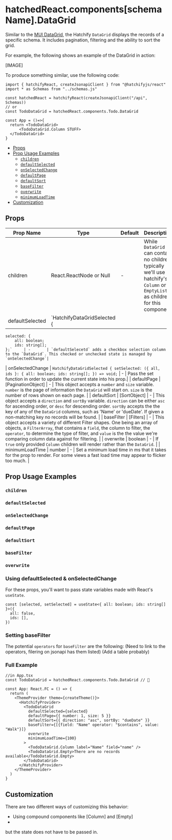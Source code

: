 # hatchedReact.components[schemaName].DataGrid


Similar to the [MUI DataGrid](https://mui.com/x/react-data-grid/), the Hatchify `DataGrid` displays the records of a specific schema. It includes pagination, filtering and the ability to sort the grid.

For example, the following shows an example of the DataGrid in action:

[IMAGE]

To produce something similar, use the following code:

```tsx
import { hatchifyReact, createJsonapiClient } from "@hatchifyjs/react"
import * as Schemas from "../schemas.js"

const hatchedReact = hatchifyReact(createJsonapiClient("/api", Schemas))
// or
const TodoDataGrid = hatchedReact.components.Todo.DataGrid

const App = ()=>{
  return <TodoDataGrid>
      <TodoDataGrid.Column STUFF> 
  </TodoDataGrid>
}
```

- [Props](#props)
- [Prop Usage Examples](#propusageexamples)
  - [`children`](#children)
  - [`defaultSelected`](#defaultselected)
  - [`onSelectedChange`](#onselectedchange)
  - [`defaultPage`](#defaultpage)
  - [`defaultSort`](#defaultsort)
  - [`baseFilter`](#basefilter)
  - [`overwrite`](#overwrite)
  - [`minimumLoadTime`](#minimumLoadTime)
- [Customization](#customization)



## Props

| Prop Name        | Type                                     | Default | Description                                                                                                                                                                                                                                                                                     |
| ---------------- | ---------------------------------------- | ------- | ----------------------------------------------------------------------------------------------------------------------------------------------------------------------------------------------------------------------------------------------------------------------------------------------- |
| children         | React.ReactNode or Null                  | -       | While `DataGrid` can contain no children, typically we'll use hatchify's `Column` or `EmptyList` as children for this component.                                                                                                                                                                |
| defaultSelected  | `HatchifyDataGridSelected {
    selected: {
        all: boolean;
        ids: string[];
    };`     | -       | `defaultSelecetd` adds a checkbox selection column to the `DataGrid`. This checked or unchecked state is managed by `onSelectedChange`|
| onSelectedChange | `HatchifyDataGridSelected {
    setSelected: ({ all, ids }: {
        all: boolean;
        ids: string[];
    }) => void;` | -       | Pass the set function in order to update the current state into his prop.|
| defaultPage      | [PaginationObject]                         | -       | This object accepts a `number` and `size` variable. `number` is the page of information the `DataGrid` will start on. `size` is the number of rows shown on each page.                                                                                                                          |
| defaultSort      | [SortObject]                               | -       | This object accepts a `direction` and `sortBy` variable. `direction` can be either `asc` for ascending order, or `desc` for descending order. `sortBy` accepts the the key of any of the `DataGrid` columns, such as 'Name' or 'dueDate'. If given a non-matching key no records will be found. |
| baseFilter       | [Filters]                                  | -       | This object accepts a variety of different Filter shapes. One being an array of objects, a `FilterArray`, that contains a `field`, the column to filter, the `operator`, to determine the type of filter, and `value` is the the value we're comparing column data against for filtering.       |
| overwrite        | boolean                                  | -       | If `true` only provided `Column` children will render rather than the `DataGrid`.                                                                                                                                                                                                               |
| minimumLoadTime  | number                                   | -       | Set a minimum load time in ms that it takes for the prop to render. For some views a fast load time may appear to flicker too much.                                                                                                                                                              |
## Prop Usage Examples

### `children`

### `defaultSelected`

### `onSelectedChange`

### `defaultPage`

### `defaultSort`

### `baseFilter`

### `overwrite`

### Using defaultSelected & onSelectedChange

For these props, you'll want to pass state variables made with React's `useState`.

```tsx
const [selected, setSelected] = useState<{ all: boolean; ids: string[] }>({
  all: false,
  ids: [],
})
```

### Setting baseFilter

The potential `operators` for `baseFilter` are the following:
(Need to link to the operators, filering on jsonapi has them listed)
(Add a table probably)

### Full Example

```tsx
//in App.tsx
const TodoDataGrid = hatchedReact.components.Todo.DataGrid // 👀

const App: React.FC = () => {
  return (
    <ThemeProvider theme={createTheme()}>
      <HatchifyProvider>
        <TodoDataGrid
          defaultSelected={selected}
          defaultPage={{ number: 1, size: 5 }}
          defaultSort={{ direction: "asc", sortBy: "dueDate" }}
          baseFilter={[{field: "Name" operator: "$contains", value: "Walk"}]}
          overwrite
          minimumLoadTime={100}
        >
          <TodoDataGrid.Column label="Name" field="name" />
          <TodoDataGrid.Empty>There are no records available</TodoDataGrid.Empty>
        </TodoDataGrid>
      </HatchifyProvider>
    </ThemeProvider>
  )
}
```

## Customization

There are two different ways of customizing this behavior:

- Using compound components like [Column] and [Empty]
- 


but the state does not have to be passed in.
